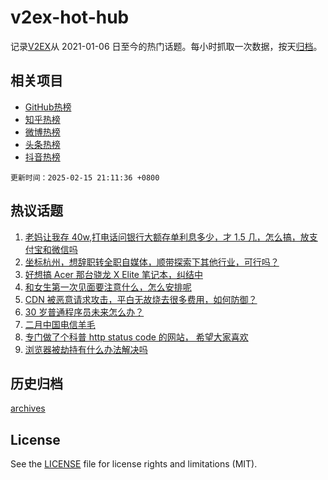 # v2ex-hot-hub

 记录[V2EX](https://www.v2ex.com/)从 2021-01-06 日至今的热门话题。每小时抓取一次数据，按天[归档](archives)。
 
 ## 相关项目

- [GitHub热榜](https://github.com/lonnyzhang423/github-hot-hub)
- [知乎热榜](https://github.com/lonnyzhang423/zhihu-hot-hub)
- [微博热榜](https://github.com/lonnyzhang423/weibo-hot-hub)
- [头条热榜](https://github.com/lonnyzhang423/toutiao-hot-hub)
- [抖音热榜](https://github.com/lonnyzhang423/douyin-hot-hub)


 `更新时间：2025-02-15 21:11:36 +0800`

## 热议话题

1. [老妈让我存 40w,打电话问银行大额存单利息多少，才 1.5 几，怎么搞，放支付宝和微信吗](https://www.v2ex.com/t/1111619)
1. [坐标杭州，想辞职转全职自媒体，顺带探索下其他行业，可行吗？](https://www.v2ex.com/t/1111636)
1. [好想搞 Acer 那台骁龙 X Elite 笔记本，纠结中](https://www.v2ex.com/t/1111637)
1. [和女生第一次见面要注意什么，怎么安排呢](https://www.v2ex.com/t/1111611)
1. [CDN 被恶意请求攻击，平白无故烧去很多费用，如何防御？](https://www.v2ex.com/t/1111653)
1. [30 岁普通程序员未来怎么办？](https://www.v2ex.com/t/1111643)
1. [二月中国电信羊毛](https://www.v2ex.com/t/1111604)
1. [专门做了个科普 http status code 的网站， 希望大家喜欢](https://www.v2ex.com/t/1111620)
1. [浏览器被劫持有什么办法解决吗](https://www.v2ex.com/t/1111601)

## 历史归档

[archives](archives)

## License

See the [LICENSE](LICENSE) file for license rights and limitations (MIT).
